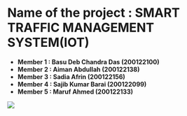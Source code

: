 # Name of the project : SMART TRAFFIC MANAGEMENT SYSTEM(IOT)
- **Member 1 : Basu Deb Chandra Das (200122100)**
- **Member 2 : Aiman Abdullah (200122138)**
- **Member 3 : Sadia Afrin (200122156)**
- **Member 4 : Sajib Kumar Barai (200122099)**
- **Member 5 : Maruf Ahmed (200122133)** 

![](https://pandao.github.io/editor.md/images/logos/editormd-logo-180x180.png)
